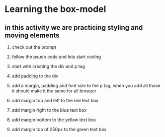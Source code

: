 # Learning the box-model #

## in this activity we are practicing styling and moving elements ##

1. check out the prompt

2. follow the psudo code and lets start coding

3. start with creating the div and p tag 

4. add padding to the div

5. add a margin, padding and font size to the p tag, when you add all those it should make it the same for all browzer 

6. add margin top and left to the red text box

7. add margin right to the blue text box

8. add margin bottom to the yellow text box

9. add margin top of 250px to the green text box

